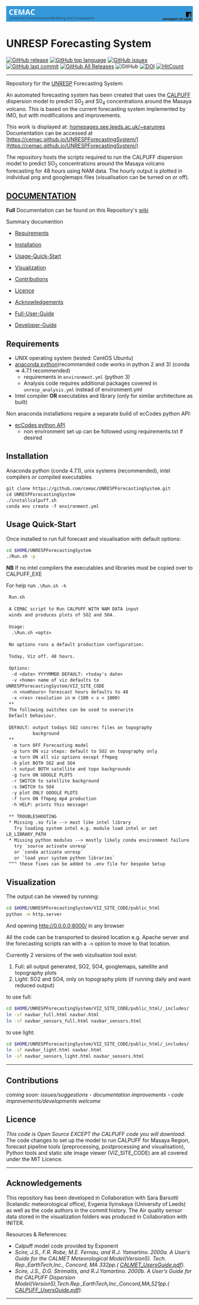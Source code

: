 <div align="center">
<a href="https://www.cemac.leeds.ac.uk/">
  <img src="https://github.com/cemac/cemac_generic/blob/master/Images/cemac.png"></a>
  <br>
</div>

# UNRESP Forecasting System

[![GitHub release](https://img.shields.io/github/release/cemac/UNRESPForecastingSystem.svg)](https://github.com/cemac/UNRESPForecastingSystem/releases) [![GitHub top language](https://img.shields.io/github/languages/top/cemac/UNRESPForecastingSystem.svg)](https://github.com/cemac/UNRESPForecastingSystem) [![GitHub issues](https://img.shields.io/github/issues/cemac/UNRESPForecastingSystem.svg)](https://github.com/cemac/UNRESPForecastingSystem/issues) [![GitHub last commit](https://img.shields.io/github/last-commit/cemac/UNRESPForecastingSystem.svg)](https://github.com/cemac/UNRESPForecastingSystem/commits/master) [![GitHub All Releases](https://img.shields.io/github/downloads/cemac/UNRESPForecastingSystem/total.svg)](https://github.com/cemac/UNRESPForecastingSystem/releases) ![GitHub](https://img.shields.io/github/license/cemac/UNRESPForecastingSystem.svg) [![DOI](https://zenodo.org/badge/131827149.svg)](https://zenodo.org/badge/latestdoi/131827149)
[![HitCount](http://hits.dwyl.io/{cemac}/{UNRESPForecastingSystem}.svg)](http://hits.dwyl.io/{cemac}/{UNRESPForecastingSystem})


<hr>

Repository for the [UNRESP](https://vumo.cloud/) Forecasting System:

An automated forecasting system has been created that uses the [CALPUFF](http://www.src.com/) dispersion model to predict S0<sub>2</sub> and S0<sub>4</sub> concentrations around the Masaya volcano. This is based on the current forecasting system implemented by IMO, but with modifications and improvements.

This work is displayed at: [homepages.see.leeds.ac.uk/~earunres](https://homepages.see.leeds.ac.uk/~earunres)
Documentation can be accessed at [https://cemac.github.io/UNRESPForecastingSystem/](https://cemac.github.io/UNRESPForecastingSystem/)

The repository hosts the scripts required to run the CALPUFF dispersion model to predict SO<sub>2</sub> concentrations around the Masaya volcano forecasting for 48 hours using NAM data. The hourly output is plotted in individual png and googlemaps files (visualisation can be turned on or off).

## [DOCUMENTATION](https://github.com/cemac/UNRESPForecastingSystem/wiki) ##

**Full** Documentation can be found on this Repository's [wiki](https://github.com/cemac/UNRESPForecastingSystem/wiki)

Summary documention
- [Requirements](#Requirements)
- [Installation](#Installation)
- [Usage-Quick-Start](#Usage-Quick-Start)
- [Visualization](#Visualization)
- [Contributions](#Contributions)
- [Licence](#Licence)
- [Acknowledgements](#Acknowledgements)

- [Full-User-Guide](https://github.com/cemac/UNRESPForecastingSystem/wiki/User-Guide)
- [Developer-Guide](https://github.com/cemac/UNRESPForecastingSystem/wiki/Developer-Guide)

## Requirements ##

* UNIX operating system (tested: CentOS Ubuntu)
* [anaconda python](https://www.anaconda.com/distribution/#download-section)(recommended code works in python 2 and 3) (conda => 4.7.1 recommended)
  * requirements in `environment.yml` (python 3)
  * Analysis code requires additional packages covered in `unresp_analysis.yml` instead of environment.yml
* Intel compiler **OR** executables and library (only for similar architecture as built)

Non anaconda installations require a separate build of ecCodes python API:
* [ecCodes python API](https://confluence.ecmwf.int//display/ECC/Releases)
  * non environment set up can be followed using requirements.txt if desired

## Installation ##

Anaconda python (conda 4.7.1), unix systems (recommended), intel compilers or compiled executables

```
git clone https://github.com/cemac/UNRESPForecastingSystem.git
cd UNRESPForecastingSystem
./installcalpuff.sh
conda env create -f environment.yml
```

## Usage Quick-Start ##

Once installed to run full forecast and visualisation with default options:

```bash
cd $HOME/UNRESPForecastingSystem
./Run.sh -p
```

**NB** If no intel compilers the executables and libraries must be copied over to CALPUFF_EXE

For help run `.\Run.sh -h`

```
 Run.sh

 A CEMAC script to Run CALPUFF WITH NAM DATA input
 winds and produces plots of SO2 and SO4.

 Usage:
  .\Run.sh <opts>

 No options runs a default production configuration:

 Today, Viz off. 48 hours.

 Options:
  -d <date> YYYYMMDD DEFAULT: <today's date>
  -v <home> name of viz defaults to UNRESPForecastingSystem/VIZ_SITE_CODE
  -n <numhours> forescast hours defaults to 48
  -x <res> resolution in m (100 < x < 1000)
 **
 The following switches can be used to overwrite
 Default behaviour.

 DEFAULT: output todays SO2 concrec files on topography
          background
 **
  -m turn OFF Forecasting model
  -p turn ON viz steps: default to SO2 on topography only
  -a turn ON all viz options except ffmpeg
  -b plot BOTH SO2 and SO4
  -t output BOTH satellite and topo backgrounds
  -g turn ON GOOGLE PLOTS
  -r SWITCH to satellite background
  -s SWITCH to SO4
  -y plot ONLY GOOGLE PLOTS
  -f turn ON ffmpeg mp4 production
  -h HELP: prints this message!

 ** TROUBLESHOOTING
 * Missing .so file --> most like intel library
   Try loading system intel e.g. module load intel or set LD_LIBRARY_PATH
 * Missing python modules --> mostly likely conda environment failure
   try `source activate unresp`
   or `conda activate unresp`
   or `load your system python libraries`
 ^^^ these fixes can be added to .env file for bespoke Setup
```

## Visualization

The output can be viewed by running:

```bash
cd $HOME/UNRESPForecastingSystem/VIZ_SITE_CODE/public_html
python -m http.server
```
And opening http://0.0.0.0:8000/ in any browser

All the code can be transported to desired location e.g. Apache server and the
forecasting scripts ran with a `-n` option to move to that location.

Currently 2 versions of the web vizulisation tool exist:

1. Full: all output generated, SO2, SO4, googlemaps, satellite and topography plots
2. Light: SO2 and SO4, only on topography plots (if running daily and want reduced output)

to use full:

```bash
cd $HOME/UNRESPForecastingSystem/VIZ_SITE_CODE/public_html/_includes/
ln -sf navbar_full.html navbar.html
ln -sf navbar_sensors_full.html navbar_sensors.html
```

to use light:

```bash
cd $HOME/UNRESPForecastingSystem/VIZ_SITE_CODE/public_html/_includes/
ln -sf navbar_light.html navbar.html
ln -sf navbar_sensors_light.html navbar_sensors.html
```

<hr>

## Contributions ##

*coming soon: issues/suggestions - documentation improvements - code improvements/developments welcome*


## Licence ##

*This code is Open Source EXCEPT the CALPUFF code you will download*. The code changes to set up the model to run
CALPUFF for Masaya Region, forecast pipeline tools (preprocessing, postprocessing and visualisation), Python tools and static site image viewer (VIZ_SITE_CODE) are all covered under the MIT Licence.

<hr>

## Acknowledgements ##

This repository has been developed in Collaboration with Sara Barsotti (Icelandic meteorological office),
 Evgenia Ilyinskaya (University of Leeds) as well as the code authors in the commit history. The Air quality sensor data stored in the visualization folders was produced in Collaboration with INITER.

Resources & References:

* Calpuff model code provided by Exponent
* *Scire, J.S., F.R. Robe, M.E. Fernau, and R.J. Yamartino. 2000a. A User’s Guide for the CALMET Meteorological Model(Version5). Tech. Rep.,EarthTech,Inc., Concord, MA 332pp.(
  [CALMET_UsersGuide.pdf](http://www.src.com/calpuff/download/CALMET_UsersGuide.pdf)).*
* *Scire, J.S., D.G. Strimaitis, and R.J.Yamartino. 2000b. A User’s Guide for the CALPUFF Dispersion Model(Version5),Tech.Rep.,EarthTech,Inc.,Concord,MA,521pp.(
  [CALPUFF_UsersGuide.pdf](http://www.src.com/calpuff/download/CALPUFF_UsersGuide.pdf)).*
<hr>
